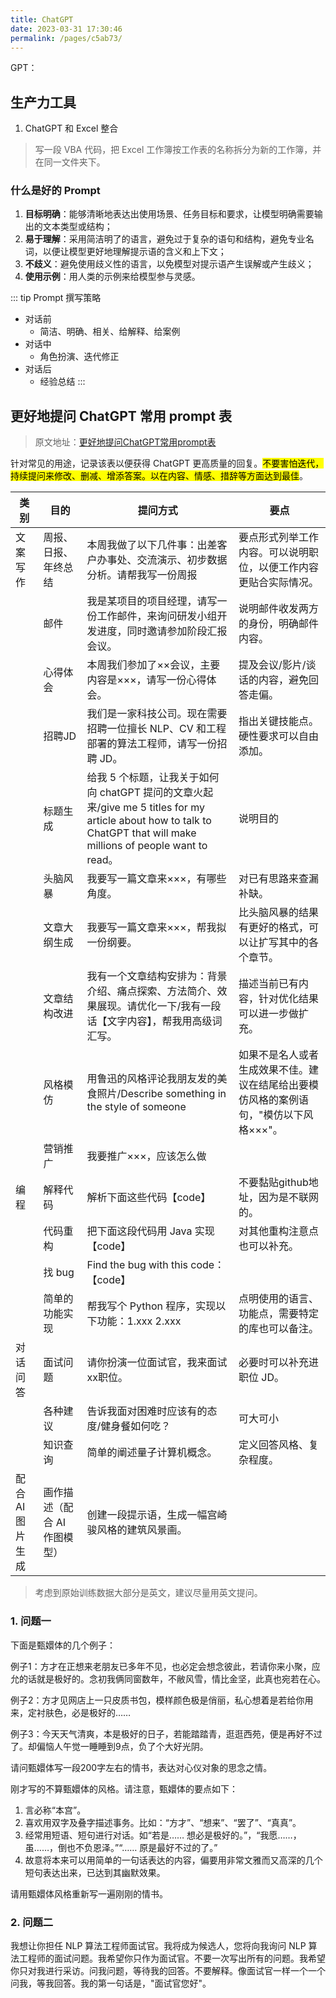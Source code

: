```yaml
---
title: ChatGPT
date: 2023-03-31 17:30:46
permalink: /pages/c5ab73/
---
```


GPT：

## 生产力工具

1. ChatGPT 和 Excel 整合
> 写一段 VBA 代码，把 Excel 工作簿按工作表的名称拆分为新的工作簿，并在同一文件夹下。

### 什么是好的 Prompt
1. **目标明确**：能够清晰地表达出使用场景、任务目标和要求，让模型明确需要输出的文本类型或结构；
2. **易于理解**：采用简洁明了的语言，避免过于复杂的语句和结构，避免专业名词，以便让模型更好地理解提示语的含义和上下文；
3. **不歧义**：避免使用歧义性的语言，以免模型对提示语产生误解或产生歧义；
4. **使用示例**：用人类的示例来给模型参与灵感。


::: tip Prompt 撰写策略
- 对话前
    - 简洁、明确、相关、给解释、给案例
- 对话中
    - 角色扮演、迭代修正
- 对话后
    - 经验总结
:::


## 更好地提问 ChatGPT 常用 prompt 表

> 原文地址：[更好地提问ChatGPT常用prompt表](https://fabulous-fuchsia-dd4.notion.site/Maximizing-ChatGPT-s-Potential-Strategies-for-Asking-Questions-6f051e26419447f3b35c8865da793076)

针对常见的用途，记录该表以便获得 ChatGPT 更高质量的回复。<mark>不要害怕迭代，持续提问来修改、删减、增添答案。以在内容、情感、措辞等方面达到最佳</mark>。

|类别|目的|提问方式|要点|
|---|---|---|---|
|文案写作|周报、日报、年终总结|本周我做了以下几件事：出差客户办事处、交流演示、初步数据分析。请帮我写一份周报|要点形式列举工作内容。可以说明职位，以便工作内容更贴合实际情况。|
||邮件|我是某项目的项目经理，请写一份工作邮件，来询问研发小组开发进度，同时邀请参加阶段汇报会议。|说明邮件收发两方的身份，明确邮件内容。|
||心得体会|本周我们参加了××会议，主要内容是×××，请写一份心得体会。|提及会议/影片/谈话的内容，避免回答走偏。|
||招聘JD|我们是一家科技公司。现在需要招聘一位擅长 NLP、CV 和工程部署的算法工程师，请写一份招聘 JD。|指出关键技能点。硬性要求可以自由添加。|
||标题生成|给我 5 个标题，让我关于如何向 chatGPT 提问的文章火起来/give me 5 titles for my article about how to talk to ChatGPT that will make millions of people want to read。|说明目的|
||头脑风暴|我要写一篇文章来×××，有哪些角度。|对已有思路来查漏补缺。|
||文章大纲生成|我要写一篇文章来×××，帮我拟一份纲要。|比头脑风暴的结果有更好的格式，可以让扩写其中的各个章节。|
||文章结构改进|我有一个文章结构安排为：背景介绍、痛点探索、方法简介、效果展现。请优化一下/我有一段话【文字内容】，帮我用高级词汇写。|描述当前已有内容，针对优化结果可以进一步做扩充。|
||风格模仿|用鲁迅的风格评论我朋友发的美食照片/Describe something in the style of someone|如果不是名人或者生成效果不佳。建议在结尾给出要模仿风格的案例语句，"模仿以下风格×××"。|
||营销推广|我要推广×××，应该怎么做||
|编程|解释代码|解析下面这些代码【code】|不要黏贴github地址，因为是不联网的。|
||代码重构|把下面这段代码用 Java 实现【code】|对其他重构注意点也可以补充。|
||找 bug|Find the bug with this code：【code】||
||简单的功能实现|帮我写个 Python 程序，实现以下功能：1.xxx  2.xxx|点明使用的语言、功能点，需要特定的库也可以备注。|
|对话问答|面试问题|请你扮演一位面试官，我来面试xx职位。|必要时可以补充进职位 JD。|
||各种建议|告诉我面对困难时应该有的态度/健身餐如何吃？|可大可小|
||知识查询|简单的阐述量子计算机概念。|定义回答风格、复杂程度。|
|配合 AI 图片生成|画作描述（配合 AI 作图模型）|创建一段提示语，生成一幅宫崎骏风格的建筑风景画。||

> 考虑到原始训练数据大部分是英文，建议尽量用英文提问。


### 1. 问题一

下面是甄嬛体的几个例子：

例子1：方才在正想来老朋友已多年不见，也必定会想念彼此，若请你来小聚，应允的话就是极好的。念初我俩同窗数年，不敝风雪，情比金坚，此真也宛若在心。

例子2：方才见网店上一只皮质书包，模样颜色极是俏丽，私心想着是若给你用来，定衬肤色，必是极好的……

例子3：今天天气清爽，本是极好的日子，若能踏踏青，逛逛西苑，便是再好不过了。却偏恼人午觉一睡睡到9点，负了个大好光阴。

请问甄嬛体写一段200字左右的情书，表达对心仪对象的思念之情。



刚才写的不算甄嬛体的风格。请注意，甄嬛体的要点如下：

1. 言必称“本宫”。
2. 喜欢用双字及叠字描述事务。比如：“方才”、“想来”、“罢了”、“真真”。
3. 经常用短语、短句进行对话。如“若是…… 想必是极好的。”，“我愿……，虽……，倒也不负恩泽。”“…… 原是最好不过的了。”
4. 故意将本来可以用简单的一句话表达的内容，偏要用非常文雅而又高深的几个短句表达出来，已达到其幽默效果。

请用甄嬛体风格重新写一遍刚刚的情书。

### 2. 问题二
我想让你担任 NLP 算法工程师面试官。我将成为候选人，您将向我询问 NLP 算法工程师的面试问题。我希望你只作为面试官。不要一次写出所有的问题。我希望你只对我进行采访。问我问题，等待我的回答。不要解释。像面试官一样一个一个问我，等我回答。我的第一句话是，"面试官您好"。



